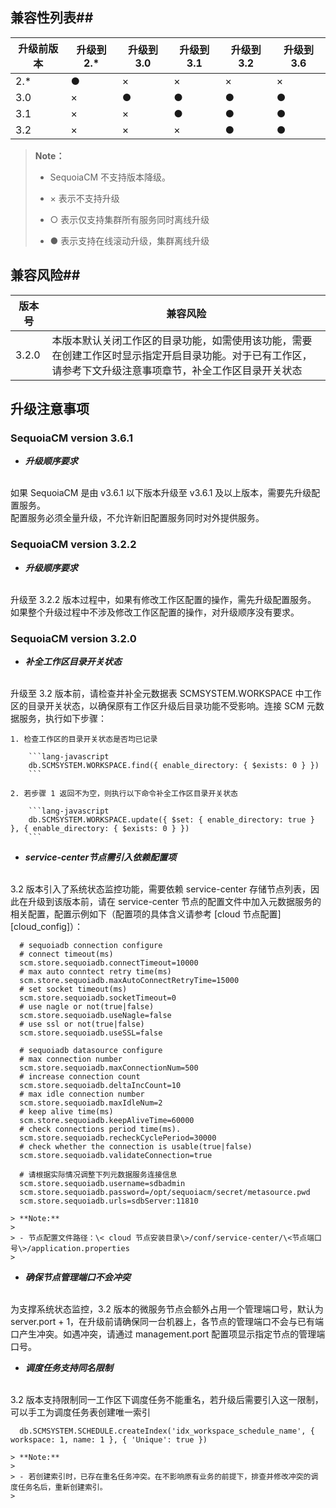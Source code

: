 ## 兼容性列表##

| 升级前版本 | 升级到2.* | 升级到3.0 | 升级到3.1  | 升级到3.2  | 升级到 3.6 |
|------------|-----------|-----------|------------|------------|------------|
| 2.*        | ●         | ×         | ×          | ×          | ×          |
| 3.0        | ×         | ●         | ●          | ●          | ●          |
| 3.1        | ×         | ×         | ●          | ●          | ●          |
| 3.2        | ×         | ×         | ×          | ●          | ●          |

> **Note：**
>
>  * SequoiaCM 不支持版本降级。
>
>  * × 表示不支持升级
>
>  * ○ 表示仅支持集群所有服务同时离线升级
>
>  * ● 表示支持在线滚动升级，集群离线升级

## 兼容风险##
| 版本号 | 兼容风险                                                                          |
|------------|-------------------------------------------------------------------------------|
| 3.2.0      | 本版本默认关闭工作区的目录功能，如需使用该功能，需要在创建工作区时显示指定开启目录功能。对于已有工作区，请参考下文升级注意事项章节，补全工作区目录开关状态 |

## 升级注意事项 ##

### SequoiaCM version 3.6.1 ###

- ***升级顺序要求***
<br>
如果 SequoiaCM 是由 v3.6.1 以下版本升级至 v3.6.1 及以上版本，需要先升级配置服务。
<br>
配置服务必须全量升级，不允许新旧配置服务同时对外提供服务。


### SequoiaCM version 3.2.2 ###
- ***升级顺序要求***
<br>
升级至 3.2.2 版本过程中，如果有修改工作区配置的操作，需先升级配置服务。
<br>
如果整个升级过程中不涉及修改工作区配置的操作，对升级顺序没有要求。

### SequoiaCM version 3.2.0 ###
- ***补全工作区目录开关状态***
<br>
升级至 3.2 版本前，请检查并补全元数据表 SCMSYSTEM.WORKSPACE 中工作区的目录开关状态，以确保原有工作区升级后目录功能不受影响。连接 SCM 元数据服务，执行如下步骤：

    1. 检查工作区的目录开关状态是否均已记录

        ```lang-javascript
        db.SCMSYSTEM.WORKSPACE.find({ enable_directory: { $exists: 0 } })
        ```

    2. 若步骤 1 返回不为空，则执行以下命令补全工作区目录开关状态

        ```lang-javascript
        db.SCMSYSTEM.WORKSPACE.update({ $set: { enable_directory: true } }, { enable_directory: { $exists: 0 } })
        ```

- ***service-center节点需引入依赖配置项***
<br>
3.2 版本引入了系统状态监控功能，需要依赖 service-center 存储节点列表，因此在升级到该版本前，请在 service-center 节点的配置文件中加入元数据服务的相关配置，配置示例如下（配置项的具体含义请参考 [cloud 节点配置][cloud_config]）：
   
  ```lang-ini
    # sequoiadb connection configure
    # connect timeout(ms)
    scm.store.sequoiadb.connectTimeout=10000
    # max auto conntect retry time(ms)
    scm.store.sequoiadb.maxAutoConnectRetryTime=15000
    # set socket timeout(ms)
    scm.store.sequoiadb.socketTimeout=0
    # use nagle or not(true|false)
    scm.store.sequoiadb.useNagle=false
    # use ssl or not(true|false)
    scm.store.sequoiadb.useSSL=false
    
    # sequoiadb datasource configure
    # max connection number
    scm.store.sequoiadb.maxConnectionNum=500
    # increase connection count
    scm.store.sequoiadb.deltaIncCount=10
    # max idle connection number
    scm.store.sequoiadb.maxIdleNum=2
    # keep alive time(ms)
    scm.store.sequoiadb.keepAliveTime=60000
    # check connections period time(ms).
    scm.store.sequoiadb.recheckCyclePeriod=30000
    # check whether the connection is usable(true|false)
    scm.store.sequoiadb.validateConnection=true
    
    # 请根据实际情况调整下列元数据服务连接信息
    scm.store.sequoiadb.username=sdbadmin
    scm.store.sequoiadb.password=/opt/sequoiacm/secret/metasource.pwd
    scm.store.sequoiadb.urls=sdbServer:11810

   ```
  
    > **Note:**
    >
    > - 节点配置文件路径：\< cloud 节点安装目录\>/conf/service-center/\<节点端口号\>/application.properties
    > 



- ***确保节点管理端口不会冲突***
<br>
 为支撑系统状态监控，3.2 版本的微服务节点会额外占用一个管理端口号，默认为 server.port + 1，在升级前请确保同一台机器上，各节点的管理端口不会与已有端口产生冲突。如遇冲突，请通过 management.port 配置项显示指定节点的管理端口号。

- ***调度任务支持同名限制***
<br>
3.2 版本支持限制同一工作区下调度任务不能重名，若升级后需要引入这一限制，可以手工为调度任务表创建唯一索引

  ```lang-javascript
    db.SCMSYSTEM.SCHEDULE.createIndex('idx_workspace_schedule_name', { workspace: 1, name: 1 }, { 'Unique': true })
   ```

    > **Note:**
    >
    > - 若创建索引时，已存在重名任务冲突。在不影响原有业务的前提下，排查并修改冲突的调度任务名后，重新创建索引。
    > 

[cloud_config]:Maintainance/Node_Config/cloud.md
[tag_upgrade_tool]:Maintainance/Tools/TagUpgrade/Readme.md
[update_global_config]:Maintainance/Tools/Confadmin/update-global-config.md